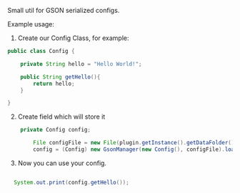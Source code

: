 Small util for GSON serialized configs.


Example usage:

1. Create our Config Class, for example:

```java
public class Config {

    private String hello = "Hello World!";

    public String getHello(){
        return hello;
    }

}
```


2. Create field which will store it


```java
	private Config config;

        File configFile = new File(plugin.getInstance().getDataFolder(), "exampleConfig.json");
        config = (Config) new GsonManager(new Config(), configFile).loadConfigFromObject();
```


3. Now you can use your config.

```java

  System.out.print(config.getHello());

```



